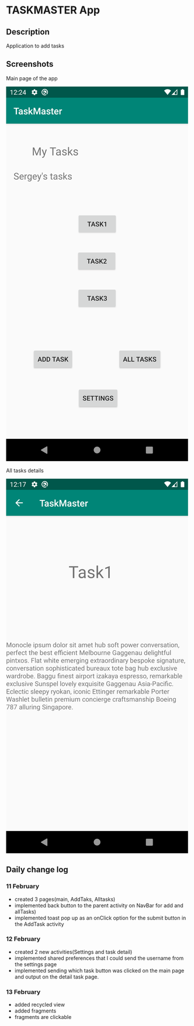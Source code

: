 
# TASKMASTER App

## Description

Application to add tasks


## Screenshots

Main page of the app

![image description](screenshots/mainpage2.png)

All tasks details

![image description](screenshots/detail.png)



## Daily change log


### 11 February

- created 3 pages(main, AddTaks, Alltasks)
- implemented back button to the parent activity on NavBar for add and allTasks)
- implemented toast pop up as an onClick option for the submit button in the AddTask activity


### 12 February

- created 2 new activities(Settings and task detail)
- implemented shared preferences that I could send the username from the settings page
- implemented sending which task button was clicked on the main page and output on the detail task page.


### 13 February

- added recycled view
- added fragments
- fragments are clickable

